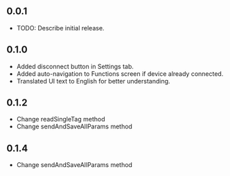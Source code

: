 ## 0.0.1

* TODO: Describe initial release.

## 0.1.0
- Added disconnect button in Settings tab.
- Added auto-navigation to Functions screen if device already connected.
- Translated UI text to English for better understanding.

## 0.1.2
- Change readSingleTag method
- Change sendAndSaveAllParams method

## 0.1.4
- Change sendAndSaveAllParams method